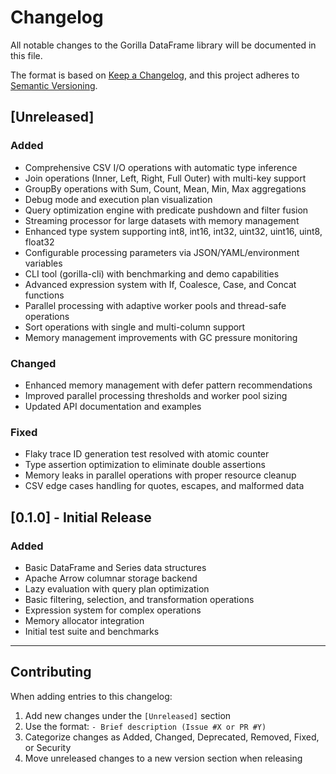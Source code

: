 # Changelog

All notable changes to the Gorilla DataFrame library will be documented in this file.

The format is based on [Keep a Changelog](https://keepachangelog.com/en/1.0.0/),
and this project adheres to [Semantic Versioning](https://semver.org/spec/v2.0.0.html).

## [Unreleased]

### Added
- Comprehensive CSV I/O operations with automatic type inference
- Join operations (Inner, Left, Right, Full Outer) with multi-key support
- GroupBy operations with Sum, Count, Mean, Min, Max aggregations
- Debug mode and execution plan visualization
- Query optimization engine with predicate pushdown and filter fusion
- Streaming processor for large datasets with memory management
- Enhanced type system supporting int8, int16, int32, uint32, uint16, uint8, float32
- Configurable processing parameters via JSON/YAML/environment variables
- CLI tool (gorilla-cli) with benchmarking and demo capabilities
- Advanced expression system with If, Coalesce, Case, and Concat functions
- Parallel processing with adaptive worker pools and thread-safe operations
- Sort operations with single and multi-column support
- Memory management improvements with GC pressure monitoring

### Changed
- Enhanced memory management with defer pattern recommendations
- Improved parallel processing thresholds and worker pool sizing
- Updated API documentation and examples

### Fixed
- Flaky trace ID generation test resolved with atomic counter
- Type assertion optimization to eliminate double assertions
- Memory leaks in parallel operations with proper resource cleanup
- CSV edge cases handling for quotes, escapes, and malformed data

## [0.1.0] - Initial Release

### Added
- Basic DataFrame and Series data structures
- Apache Arrow columnar storage backend
- Lazy evaluation with query plan optimization
- Basic filtering, selection, and transformation operations
- Expression system for complex operations
- Memory allocator integration
- Initial test suite and benchmarks

---

## Contributing

When adding entries to this changelog:
1. Add new changes under the `[Unreleased]` section
2. Use the format: `- Brief description (Issue #X or PR #Y)`
3. Categorize changes as Added, Changed, Deprecated, Removed, Fixed, or Security
4. Move unreleased changes to a new version section when releasing